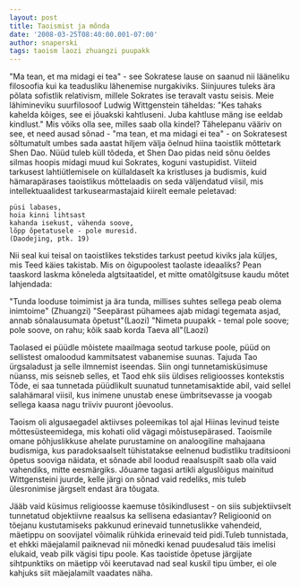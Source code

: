 ```yaml
---
layout: post
title: Taoismist ja mõnda
date: '2008-03-25T08:40:00.001-07:00'
author: snaperski
tags: taoism laozi zhuangzi puupakk
---
```

"Ma tean, et ma midagi ei tea" - see Sokratese lause on saanud nii lääneliku filosoofia kui ka teadusliku lähenemise nurgakiviks.
Siinjuures tuleks ära põlata sofistlik relativism, millele Sokrates ise teravalt vastu seisis. Meie lähimineviku suurfilosoof Ludwig Wittgenstein täheldas: "Kes tahaks kahelda kõiges, see ei jõuakski kahtluseni. Juba kahtluse mäng ise eeldab kindlust."
Mis võiks olla see, milles saab olla kindel?
Tähelepanu vääriv on see, et need ausad sõnad - "ma tean, et ma midagi ei tea" - on Sokratesest sõltumatult umbes sada aastat hiljem välja öelnud hiina taoistlik mõttetark Shen Dao. Nüüd tuleb küll tõdeda, et Shen Dao pidas neid sõnu öeldes silmas hoopis midagi muud kui Sokrates, koguni vastupidist.
Viiteid tarkusest lahtiütlemisele on küllaldaselt ka kristluses ja budismis, kuid hämarapärases taoistlikus mõttelaadis on seda väljendatud viisil, mis
intellektuaalidest tarkusearmastajaid kiirelt eemale peletavad:

~~~
püsi labases,
hoia kinni lihtsast
kahanda isekust, vähenda soove,
lõpp õpetatusele - pole muresid.
(Daodejing, ptk. 19)
~~~

Nii seal kui teisal on taoistlikes tekstides tarkust peetud kiviks jala küljes, mis Teed käies takistab.
Mis on õigupoolest taolaste ideaaliks? Pean taaskord laskma kõneleda algtsitaatidel, et mitte omatõlgitsuse kaudu mõtet lahjendada:

"Tunda looduse toimimist ja ära tunda, millises suhtes sellega peab olema inimtoime" (Zhuangzi)
"Seepärast pühamees ajab midagi tegemata asjad, annab sõnalausumata õpetust"(Laozi)
"Nimeta puupakk - temal pole soove; pole soove, on rahu; kõik saab korda Taeva all"(Laozi)

Taolased ei püüdle mõistete maailmaga seotud tarkuse poole, püüd on sellistest omaloodud kammitsatest vabanemise suunas.
Tajuda Tao ürgsaladust ja selle ilmnemist iseendas. Siin ongi tunnetamisküsimuse nüanss, mis seisneb selles, et Taod ehk siis üldises religioosses kontekstis Tõde, ei saa tunnetada püüdlikult suunatud tunnetamisaktide abil, vaid sellel salahämaral viisil, kus inimene unustab enese ümbritsevasse ja voogab sellega kaasa nagu triiviv puuront jõevoolus.

Taoism oli algusaegadel aktiivses poleemikas tol ajal Hiinas levinud teiste mõttesüsteemidega, mis kohati olid vägagi mõistusepärased.
Taoismile omane põhjuslikkuse ahelate purustamine on analoogiline mahajaana budismiga, kus paradoksaalselt tühistatakse eelnenud budistliku traditsiooni õpetus sooviga näidata, et sõnade abil loodud reaalsuspilt saab olla vaid vahendiks, mitte eesmärgiks. Jõuame tagasi artikli alguslõigus mainitud Wittgensteini juurde, kelle järgi on sõnad vaid redeliks, mis tuleb ülesronimise järgselt endast ära tõugata.

Jääb vaid küsimus religioosse kaemuse tõsikindlusest - on siis subjektiivselt tunnetatud objektiivne reaalsus ka sellisena edasiantav?
Religioonid on tõejanu kustutamiseks pakkunud erinevaid tunnetuslikke vahendeid, mäetippu on soovijatel võimalik rühkida erinevaid teid pidi.Tuleb tunnistada, et ehkki mäejalamil paiknevad nii mõnedki kenad puudesalud täis imelisi elukaid, veab pilk vägisi tipu poole.
Kas taoistide õpetuse järgijate sihtpunktiks on mäetipp või keerutavad nad seal kuskil tipu ümber, ei ole kahjuks siit mäejalamilt vaadates näha.
